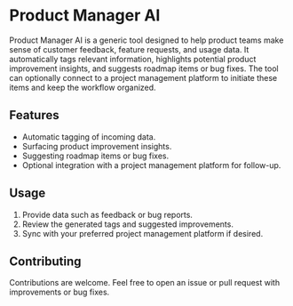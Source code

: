 # Product Manager AI

Product Manager AI is a generic tool designed to help product teams make sense of customer feedback, feature requests, and usage data. It automatically tags relevant information, highlights potential product improvement insights, and suggests roadmap items or bug fixes. The tool can optionally connect to a project management platform to initiate these items and keep the workflow organized.

## Features

- Automatic tagging of incoming data.
- Surfacing product improvement insights.
- Suggesting roadmap items or bug fixes.
- Optional integration with a project management platform for follow-up.

## Usage

1. Provide data such as feedback or bug reports.
2. Review the generated tags and suggested improvements.
3. Sync with your preferred project management platform if desired.

## Contributing

Contributions are welcome. Feel free to open an issue or pull request with improvements or bug fixes.
